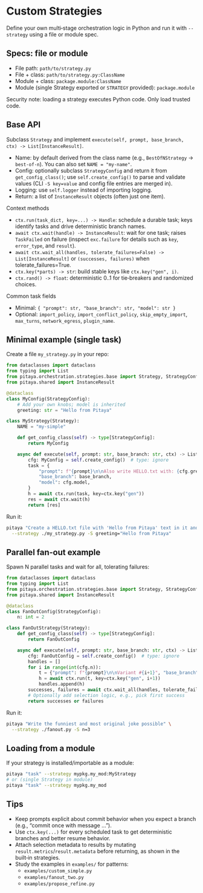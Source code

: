# Custom Strategies

Define your own multi‑stage orchestration logic in Python and run it with `--strategy` using a file or module spec.

## Specs: file or module

- File path: `path/to/strategy.py`
- File + class: `path/to/strategy.py:ClassName`
- Module + class: `package.module:ClassName`
- Module (single Strategy exported or `STRATEGY` provided): `package.module`

Security note: loading a strategy executes Python code. Only load trusted code.

## Base API

Subclass `Strategy` and implement `execute(self, prompt, base_branch, ctx) -> List[InstanceResult]`.

- Name: by default derived from the class name (e.g., `BestOfNStrategy` → `best-of-n`). You can also set `NAME = "my-name"`.
- Config: optionally subclass `StrategyConfig` and return it from `get_config_class()`; use `self.create_config()` to parse and validate values (CLI `-S key=value` and config file entries are merged in).
- Logging: use `self.logger` instead of importing logging.
- Return: a list of `InstanceResult` objects (often just one item).

Context methods

- `ctx.run(task_dict, key=...) -> Handle`: schedule a durable task; keys identify tasks and drive deterministic branch names.
- `await ctx.wait(handle) -> InstanceResult`: wait for one task; raises `TaskFailed` on failure (inspect `exc.failure` for details such as `key`, `error_type`, and `result`).
- `await ctx.wait_all(handles, tolerate_failures=False) -> List[InstanceResult]` or `(successes, failures)` when tolerate_failures=True.
- `ctx.key(*parts) -> str`: build stable keys like `ctx.key("gen", i)`.
- `ctx.rand() -> float`: deterministic 0..1 for tie‑breakers and randomized choices.

Common task fields

- Minimal: `{ "prompt": str, "base_branch": str, "model": str }`
- Optional: `import_policy`, `import_conflict_policy`, `skip_empty_import`, `max_turns`, `network_egress`, `plugin_name`.

## Minimal example (single task)

Create a file `my_strategy.py` in your repo:

```python
from dataclasses import dataclass
from typing import List
from pitaya.orchestration.strategies.base import Strategy, StrategyConfig
from pitaya.shared import InstanceResult

@dataclass
class MyConfig(StrategyConfig):
    # Add your own knobs; model is inherited
    greeting: str = "Hello from Pitaya"

class MyStrategy(Strategy):
    NAME = "my-simple"

    def get_config_class(self) -> type[StrategyConfig]:
        return MyConfig

    async def execute(self, prompt: str, base_branch: str, ctx) -> List[InstanceResult]:
        cfg: MyConfig = self.create_config()  # type: ignore
        task = {
            "prompt": f"{prompt}\n\nAlso write HELLO.txt with: {cfg.greeting}",
            "base_branch": base_branch,
            "model": cfg.model,
        }
        h = await ctx.run(task, key=ctx.key("gen"))
        res = await ctx.wait(h)
        return [res]
```

Run it:

```bash
pitaya "Create a HELLO.txt file with 'Hello from Pitaya' text in it and commit it" \
  --strategy ./my_strategy.py -S greeting="Hello from Pitaya"
```

## Parallel fan‑out example

Spawn N parallel tasks and wait for all, tolerating failures:

```python
from dataclasses import dataclass
from typing import List
from pitaya.orchestration.strategies.base import Strategy, StrategyConfig
from pitaya.shared import InstanceResult

@dataclass
class FanOutConfig(StrategyConfig):
    n: int = 2

class FanOutStrategy(Strategy):
    def get_config_class(self) -> type[StrategyConfig]:
        return FanOutConfig

    async def execute(self, prompt: str, base_branch: str, ctx) -> List[InstanceResult]:
        cfg: FanOutConfig = self.create_config()  # type: ignore
        handles = []
        for i in range(int(cfg.n)):
            t = {"prompt": f"{prompt}\n\nVariant #{i+1}", "base_branch": base_branch, "model": cfg.model}
            h = await ctx.run(t, key=ctx.key("gen", i+1))
            handles.append(h)
        successes, failures = await ctx.wait_all(handles, tolerate_failures=True)
        # Optionally add selection logic, e.g., pick first success
        return successes or failures
```

Run it:

```bash
pitaya "Write the funniest and most original joke possible" \
  --strategy ./fanout.py -S n=3
```

## Loading from a module

If your strategy is installed/importable as a module:

```bash
pitaya "task" --strategy mypkg.my_mod:MyStrategy
# or (single Strategy in module)
pitaya "task" --strategy mypkg.my_mod
```

## Tips

- Keep prompts explicit about commit behavior when you expect a branch (e.g., “commit once with message …”).
- Use `ctx.key(...)` for every scheduled task to get deterministic branches and better resume behavior.
- Attach selection metadata to results by mutating `result.metrics`/`result.metadata` before returning, as shown in the built‑in strategies.
- Study the examples in `examples/` for patterns:
  - `examples/custom_simple.py`
  - `examples/fanout_two.py`
  - `examples/propose_refine.py`
